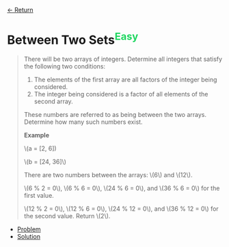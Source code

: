[&larr; Return](https://hanggrian.github.io/grind-hackerrank/)

# Between Two Sets<sup style="color: rgb(32, 215, 97);">Easy</sup>

> There will be two arrays of integers. Determine all integers that satisfy the
  following two conditions:
>
> 1.  The elements of the first array are all factors of the integer being
      considered.
> 1.  The integer being considered is a factor of all elements of the second
      array.
>
> These numbers are referred to as being between the two arrays. Determine how
  many such numbers exist.
>
> **Example**
>
> \\(a = [2, 6]\)
>
> \\(b = [24, 36]\\)
>
> There are two numbers between the arrays: \\(6\\) and \\(12\\).
>
> \\(6 % 2 = 0\\), \\(6 % 6 = 0\\), \\(24 % 6 = 0\\), and \\(36 % 6 = 0\\) for
  the first value.
>
> \\(12 % 2 = 0\\), \\(12 % 6 = 0\\), \\(24 % 12 = 0\\), and \\(36 % 12 = 0\\)
  for the second value. Return \\(2\\).

- [Problem](https://www.hackerrank.com/challenges/between-two-sets/)
- [Solution](https://github.com/hanggrian/grind-hackerrank/blob/main/algorithms/src/main/java/algo/BetweenTwoSets.java)
